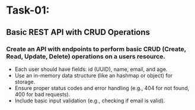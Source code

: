 # Task-01: 
## Basic REST API with CRUD Operations 

### Create an API with endpoints to perform basic CRUD (Create, Read, Update, Delete) operations on a users resource.
- Each user should have fields: id (UUID), name, email, and age.
- Use an in-memory data structure (like an hashmap or object) for storage.
- Ensure proper status codes and error handling (e.g., 404 for not found, 400 for bad requests).
- Include basic input validation (e.g., checking if email is valid).
